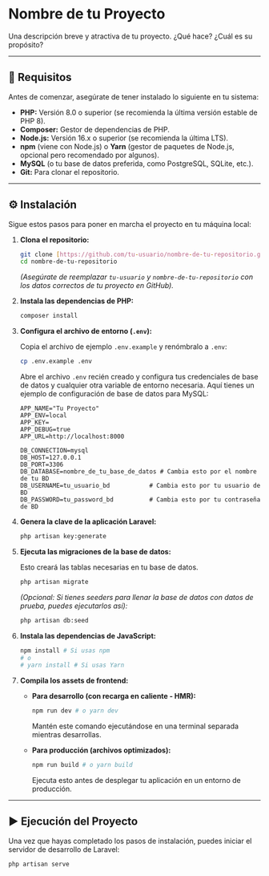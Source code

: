# Nombre de tu Proyecto

Una descripción breve y atractiva de tu proyecto. ¿Qué hace? ¿Cuál es su propósito?

---

## 🚀 Requisitos

Antes de comenzar, asegúrate de tener instalado lo siguiente en tu sistema:

* **PHP:** Versión 8.0 o superior (se recomienda la última versión estable de PHP 8).
* **Composer:** Gestor de dependencias de PHP.
* **Node.js:** Versión 16.x o superior (se recomienda la última LTS).
* **npm** (viene con Node.js) o **Yarn** (gestor de paquetes de Node.js, opcional pero recomendado por algunos).
* **MySQL** (o tu base de datos preferida, como PostgreSQL, SQLite, etc.).
* **Git:** Para clonar el repositorio.

---

## ⚙️ Instalación

Sigue estos pasos para poner en marcha el proyecto en tu máquina local:

1.  **Clona el repositorio:**

    ```bash
    git clone [https://github.com/tu-usuario/nombre-de-tu-repositorio.git](https://github.com/tu-usuario/nombre-de-tu-repositorio.git)
    cd nombre-de-tu-repositorio
    ```
    *(Asegúrate de reemplazar `tu-usuario` y `nombre-de-tu-repositorio` con los datos correctos de tu proyecto en GitHub).*

2.  **Instala las dependencias de PHP:**

    ```bash
    composer install
    ```

3.  **Configura el archivo de entorno (`.env`):**

    Copia el archivo de ejemplo `.env.example` y renómbralo a `.env`:

    ```bash
    cp .env.example .env
    ```

    Abre el archivo `.env` recién creado y configura tus credenciales de base de datos y cualquier otra variable de entorno necesaria. Aquí tienes un ejemplo de configuración de base de datos para MySQL:

    ```env
    APP_NAME="Tu Proyecto"
    APP_ENV=local
    APP_KEY=
    APP_DEBUG=true
    APP_URL=http://localhost:8000

    DB_CONNECTION=mysql
    DB_HOST=127.0.0.1
    DB_PORT=3306
    DB_DATABASE=nombre_de_tu_base_de_datos # Cambia esto por el nombre de tu BD
    DB_USERNAME=tu_usuario_bd           # Cambia esto por tu usuario de BD
    DB_PASSWORD=tu_password_bd          # Cambia esto por tu contraseña de BD
    ```

4.  **Genera la clave de la aplicación Laravel:**

    ```bash
    php artisan key:generate
    ```

5.  **Ejecuta las migraciones de la base de datos:**

    Esto creará las tablas necesarias en tu base de datos.

    ```bash
    php artisan migrate
    ```

    *(Opcional: Si tienes seeders para llenar la base de datos con datos de prueba, puedes ejecutarlos así):*

    ```bash
    php artisan db:seed
    ```

6.  **Instala las dependencias de JavaScript:**

    ```bash
    npm install # Si usas npm
    # o
    # yarn install # Si usas Yarn
    ```

7.  **Compila los assets de frontend:**

    * **Para desarrollo (con recarga en caliente - HMR):**

        ```bash
        npm run dev # o yarn dev
        ```
        Mantén este comando ejecutándose en una terminal separada mientras desarrollas.

    * **Para producción (archivos optimizados):**

        ```bash
        npm run build # o yarn build
        ```
        Ejecuta esto antes de desplegar tu aplicación en un entorno de producción.

---

## ▶️ Ejecución del Proyecto

Una vez que hayas completado los pasos de instalación, puedes iniciar el servidor de desarrollo de Laravel:

```bash
php artisan serve
